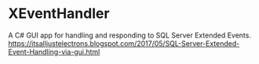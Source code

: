 # XEventHandler
A C# GUI app for handling and responding to SQL Server Extended Events.
https://itsalljustelectrons.blogspot.com/2017/05/SQL-Server-Extended-Event-Handling-via-gui.html
